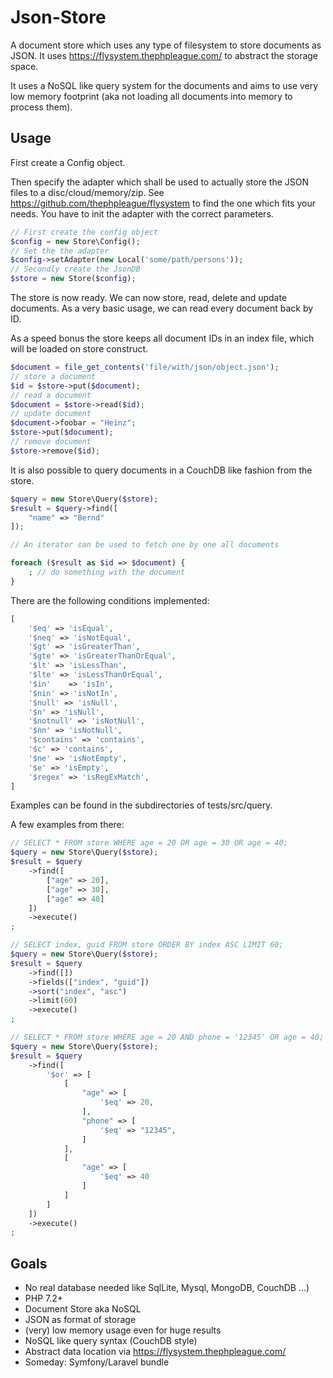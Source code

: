 # Json-Store

A document store which uses any type of filesystem to store documents as JSON.
It uses https://flysystem.thephpleague.com/ to abstract the storage space.

It uses a NoSQL like query system for the documents and aims to use very low 
memory footprint (aka not loading all documents into memory to process them).

## Usage

First create a Config object.

Then specify the adapter which shall be used to actually store the JSON files to
a disc/cloud/memory/zip. See https://github.com/thephpleague/flysystem 
to find the one which fits your needs. You have to init the adapter with the 
correct parameters. 

```php
// First create the config object
$config = new Store\Config();
// Set the the adapter
$config->setAdapter(new Local('some/path/persons'));
// Secondly create the JsonDB
$store = new Store($config);
```

The store is now ready. We can now store, read, delete and update documents. As a very
basic usage, we can read every document back by ID.

As a speed bonus the store keeps all document IDs in an index file, which will be loaded
on store construct. 

```php
$document = file_get_contents('file/with/json/object.json');
// store a document
$id = $store->put($document);
// read a document
$document = $store->read($id);
// update document
$document->foobar = "Heinz";
$store->put($document);
// remove document
$store->remove($id); 
```

It is also possible to query documents in a CouchDB like fashion from the store.

```php
$query = new Store\Query($store);
$result = $query->find([
    "name" => "Bernd"
]);

// An iterator can be used to fetch one by one all documents

foreach ($result as $id => $document) {
    ; // do something with the document
}
```

There are the following conditions implemented:

```php
[
    '$eq' => 'isEqual',
    '$neq' => 'isNotEqual',
    '$gt' => 'isGreaterThan',
    '$gte' => 'isGreaterThanOrEqual',
    '$lt' => 'isLessThan',
    '$lte' => 'isLessThanOrEqual',
    '$in'    => 'isIn',
    '$nin' => 'isNotIn',
    '$null' => 'isNull',
    '$n' => 'isNull',
    '$notnull' => 'isNotNull',
    '$nn' => 'isNotNull',
    '$contains' => 'contains',
    '$c' => 'contains',
    '$ne' => 'isNotEmpty',
    '$e' => 'isEmpty',
    '$regex' => 'isRegExMatch',
]
```
Examples can be found in the subdirectories of tests/src/query.

A few examples from there:

```php
// SELECT * FROM store WHERE age = 20 OR age = 30 OR age = 40;
$query = new Store\Query($store);
$result = $query
    ->find([
        ["age" => 20],
        ["age" => 30],
        ["age" => 40]
    ])
    ->execute()
;

// SELECT index, guid FROM store ORDER BY index ASC LIMIT 60;
$query = new Store\Query($store);
$result = $query
    ->find([])
    ->fields(["index", "guid"])
    ->sort("index", "asc")
    ->limit(60)
    ->execute()
;

// SELECT * FROM store WHERE age = 20 AND phone = '12345' OR age = 40;
$query = new Store\Query($store);
$result = $query
    ->find([
        '$or' => [
            [
                "age" => [
                    '$eq' => 20,
                ],
                "phone" => [
                    '$eq' => "12345",
                ]
            ],
            [
                "age" => [
                    '$eq' => 40
                ]
            ]
        ]
    ])
    ->execute()
;
```

## Goals

- No real database needed like SqlLite, Mysql, MongoDB, CouchDB ...)
- PHP 7.2+
- Document Store aka NoSQL
- JSON as format of storage
- (very) low memory usage even for huge results
- NoSQL like query syntax (CouchDB style)
- Abstract data location via https://flysystem.thephpleague.com/
- Someday: Symfony/Laravel bundle

